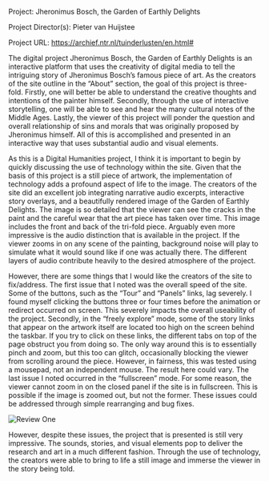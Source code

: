 Project:
Jheronimus Bosch, the Garden of Earthly Delights

Project Director(s):
Pieter van Huijstee

Project URL:
https://archief.ntr.nl/tuinderlusten/en.html#

The digital project Jheronimus Bosch, the Garden of Earthly Delights is an interactive platform that uses the creativity of digital media to tell the intriguing story of Jheronimus Bosch’s famous piece of art. As the creators of the site outline in the “About” section, the goal of this project is three-fold. Firstly, one will better be able to understand the creative thoughts and intentions of the painter himself. Secondly, through the use of interactive storytelling, one will be able to see and hear the many cultural notes of the Middle Ages. Lastly, the viewer of this project will ponder the question and overall relationship of sins and morals that was originally proposed by Jheronimus himself. All of this is accomplished and presented in an interactive way that uses substantial audio and visual elements.

As this is a Digital Humanities project, I think it is important to begin by quickly discussing the use of technology within the site. Given that the basis of this project is a still piece of artwork, the implementation of technology adds a profound aspect of life to the image. The creators of the site did an excellent job integrating narrative audio excerpts, interactive story overlays, and a beautifully rendered image of the Garden of Earthly Delights. The image is so detailed that the viewer can see the cracks in the paint and the careful wear that the art piece has taken over time. This image includes the front and back of the tri-fold piece. Arguably even more impressive is the audio distinction that is available in the project. If the viewer zooms in on any scene of the painting, background noise will play to simulate what it would sound like if one was actually there. The different layers of audio contribute heavily to the desired atmosphere of the project.

However, there are some things that I would like the creators of the site to fix/address. The first issue that I noted was the overall speed of the site. Some of the buttons, such as the “Tour” and “Panels” links, lag severely. I found myself clicking the buttons three or four times before the animation or redirect occurred on screen. This severely impacts the overall useability of the project. Secondly, in the “freely explore” mode, some of the story links that appear on the artwork itself are located too high on the screen behind the taskbar. If you try to click on these links, the different tabs on top of the page obstruct you from doing so. The only way around this is to essentially pinch and zoom, but this too can glitch, occasionally blocking the viewer from scrolling around the piece. However, in fairness, this was tested using a mousepad, not an independent mouse. The result here could vary. The last issue I noted occurred in the “fullscreen” mode. For some reason, the viewer cannot zoom in on the closed panel if the site is in fullscreen. This is possible if the image is zoomed out, but not the former. These issues could be addressed through simple rearranging and bug fixes.

![Review One](https:/Simisgood.github.io/Simisgood-CNU/images/ReviewOne.png)

However, despite these issues, the project that is presented is still very impressive. The sounds, stories, and visual elements pop to deliver the research and art in a much different fashion.  Through the use of technology, the creators were able to bring to life a still image and immerse the viewer in the story being told. 

